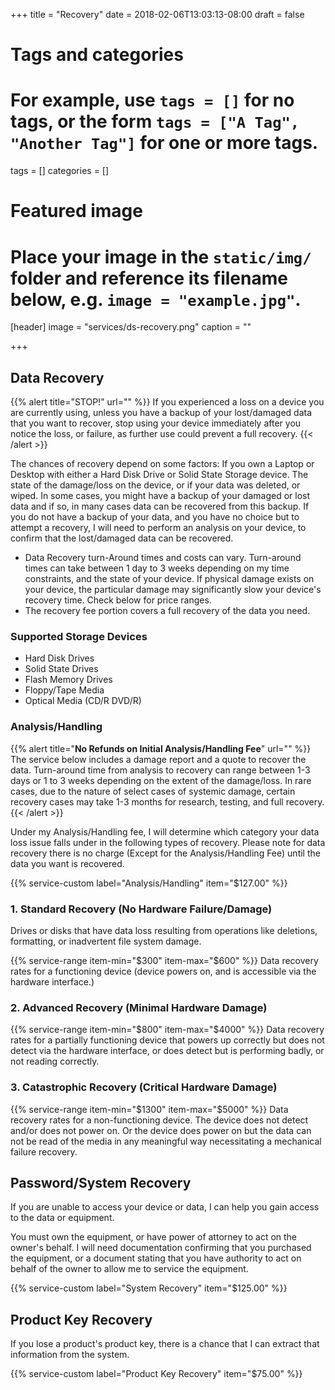+++
title = "Recovery"
date = 2018-02-06T13:03:13-08:00
draft = false

# Tags and categories
# For example, use `tags = []` for no tags, or the form `tags = ["A Tag", "Another Tag"]` for one or more tags.
tags = []
categories = []

# Featured image
# Place your image in the `static/img/` folder and reference its filename below, e.g. `image = "example.jpg"`.
[header]
image = "services/ds-recovery.png"
caption = ""

+++
## Data Recovery
{{% alert title="STOP!" url="" %}}
If you experienced a loss on a device you are currently using, unless you have a backup of your lost/damaged data that you want to recover,  stop using your device immediately after you notice the loss, or failure, as further use could prevent a full recovery.
{{< /alert >}}

The chances of recovery depend on some factors: If you own a Laptop or Desktop with either a Hard Disk Drive or Solid State Storage device. The state of the damage/loss on the device, or if your data was deleted, or wiped. In some cases, you might have a backup of your damaged or lost data and if so, in many cases data can be recovered from this backup. If you do not have a backup of your data, and you have no choice but to attempt a recovery, I will need to perform an analysis on your device, to confirm that the lost/damaged data can be recovered.

- Data Recovery turn-Around times and costs can vary. Turn-around times can take between 1 day to 3 weeks depending on my time constraints, and the state of your device. If physical damage exists on your device, the particular damage may significantly slow your device's recovery time. Check below for price ranges.
- The recovery fee portion covers a full recovery of the data you need.



###  Supported Storage Devices

- Hard Disk Drives
- Solid State Drives
- Flash Memory Drives
- Floppy/Tape Media
- Optical Media (CD/R DVD/R)


### Analysis/Handling
{{% alert title="**No Refunds on Initial Analysis/Handling Fee**" url="" %}} The service below includes a damage report and a quote to recover the data. Turn-around time from analysis to recovery can range between 1-3 days or 1 to 3 weeks depending on the extent of the damage/loss. In rare cases, due to the nature of select cases of systemic damage, certain recovery cases may take 1-3 months for research, testing, and full recovery.  {{< /alert >}}

Under my Analysis/Handling fee, I will determine which category your data loss issue falls under in the following types of recovery. Please note for data recovery there is no charge (Except for the Analysis/Handling Fee) until the data you want is recovered.

{{% service-custom label="Analysis/Handling" item="$127.00" %}}

### 1. Standard Recovery (No Hardware Failure/Damage) 
Drives or disks that have data loss resulting from operations like deletions, formatting, or inadvertent file system damage. 

{{% service-range item-min="$300" item-max="$600" %}}
Data recovery rates for a functioning device (device powers on, and is accessible via the hardware interface.)

### 2. Advanced Recovery (Minimal Hardware Damage)

{{% service-range item-min="$800" item-max="$4000" %}}
Data recovery rates for a partially functioning device that powers up correctly but does not detect via the hardware interface, or does detect but is performing badly, or not reading correctly.

### 3. Catastrophic Recovery (Critical Hardware Damage)
{{% service-range item-min="$1300" item-max="$5000" %}}
Data recovery rates for a non-functioning device. The device does not detect and/or does not power on. Or the device does power on but the data can not be read of the media in any meaningful way necessitating a mechanical failure recovery.

## Password/System Recovery

If you are unable to access your device or data, I can help you gain access to the data or equipment. 

You must own the equipment, or have power of attorney to act on the owner's behalf. I will need documentation confirming that you purchased the equipment, or a document stating that you have authority to act on behalf of the owner to allow me to service the equipment. 

{{% service-custom label="System Recovery" item="$125.00" %}}

## Product Key Recovery
If you lose a product's product key, there is a chance that I can extract that information from the system.

{{% service-custom label="Product Key Recovery" item="$75.00" %}}
